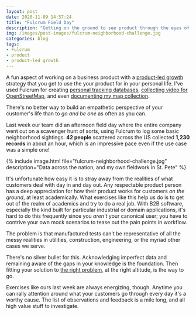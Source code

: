 ```yaml
---
layout: post
date: 2020-11-09 14:57:24
title: "Fulcrum Field Day"
description: "Getting on the ground to see product through the eyes of the end user."
img: /images/post-images/fulcrum-neighborhood-challenge.jpg
categories: blog
tags:
- Fulcrum
- product
- product-led growth
---
```


A fun aspect of working on a business product with a [product-led growth](/post/growth-sales-and-a-new-era-of-b2b/ "Growth, Sales, and a New Era of B2B") strategy that you get to use the your product for in your personal life. I've used Fulcrum for creating [personal tracking databases](/post/fulcrum-as-a-personal-database/ "Fulcrum as a Personal Database"), [collecting video for OpenStreetMap](/post/video-mapping-in-openstreetmap-with-fulcrum/ "Video Mapping in OpenStreetMap"), and even [documenting my map collection](/post/the-map-collection/ "The Map Collection").

There's no better way to build an empathetic perspective of your customer's life than to _go and be one_ as often as you can.

Last week our team did an afternoon field day where the entire company went out on a scavenger hunt of sorts, using Fulcrum to log some basic neighborhood sightings. **42 people** scattered across the US collected **1,230 records** in about an hour, which is an impressive pace even if the use case was a simple one!

{% include image.html file="fulcrum-neighborhood-challenge.jpg" description="Data across the nation, and my own fieldwork in St. Pete" %}

It's unfortunate how easy it is to stray away from the realities of what customers deal with day in and day out. Any respectable product person has a deep appreciation for how their product works for customers _on the ground_, at least academically. What exercises like this help us do is to get out of the realm of academics and try to do a real job. With B2B software, especially the kind built for particular industrial or domain applications, it's hard to do this frequently since you _aren't_ your canonical user; you have to contrive your own mock scenarios to tease out the pain points in workflow.

The problem is that manufactured tests can't be representative of all the messy realities in utilities, construction, engineering, or the myriad other cases we serve.

There's no silver bullet for this. Acknowledging imperfect data and remaining aware of the gaps in your knowledge is the foundation. Then fitting your solution to [the right problem](/post/shipping-the-right-product/ "Shipping the Right Product"), at the right altitude, is the way to go.

Exercises like ours last week are always energizing, though. Anytime you can rally attention around what your customers go through every day it's a worthy cause. The list of observations and feedback is a mile long, and all high value stuff to investigate.
